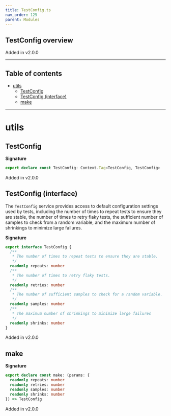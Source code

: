 ```yaml
---
title: TestConfig.ts
nav_order: 125
parent: Modules
---
```


## TestConfig overview

Added in v2.0.0

---

<h2 class="text-delta">Table of contents</h2>

- [utils](#utils)
  - [TestConfig](#testconfig)
  - [TestConfig (interface)](#testconfig-interface)
  - [make](#make)

---

# utils

## TestConfig

**Signature**

```ts
export declare const TestConfig: Context.Tag<TestConfig, TestConfig>
```

Added in v2.0.0

## TestConfig (interface)

The `TestConfig` service provides access to default configuration settings
used by tests, including the number of times to repeat tests to ensure
they are stable, the number of times to retry flaky tests, the sufficient
number of samples to check from a random variable, and the maximum number of
shrinkings to minimize large failures.

**Signature**

```ts
export interface TestConfig {
  /**
   * The number of times to repeat tests to ensure they are stable.
   */
  readonly repeats: number
  /**
   * The number of times to retry flaky tests.
   */
  readonly retries: number
  /**
   * The number of sufficient samples to check for a random variable.
   */
  readonly samples: number
  /**
   * The maximum number of shrinkings to minimize large failures
   */
  readonly shrinks: number
}
```

Added in v2.0.0

## make

**Signature**

```ts
export declare const make: (params: {
  readonly repeats: number
  readonly retries: number
  readonly samples: number
  readonly shrinks: number
}) => TestConfig
```

Added in v2.0.0
